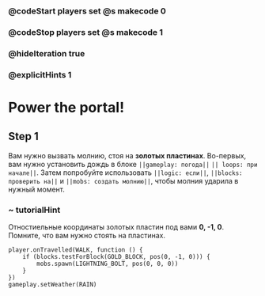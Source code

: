 ### @codeStart players set @s makecode 0
### @codeStop players set @s makecode 1

### @hideIteration true 
### @explicitHints 1


# Power the portal!

## Step 1
Вам нужно вызвать молнию, стоя на **золотых пластинах**. Во-первых, вам нужно установить дождь в блоке ``||gameplay: погода||``  ``|| loops: при начале||``. Затем попробуйте использовать ``||logic: если||``, ``||blocks: проверить на||`` и ``||mobs: создать молнию||``, чтобы молния ударила в нужный момент.

### ~ tutorialHint
Отностиельные координаты золотых пластин под вами **0, -1, 0**. Помните, что вам нужно стоять на пластинах.

```ghost
player.onTravelled(WALK, function () {
    if (blocks.testForBlock(GOLD_BLOCK, pos(0, -1, 0))) {
        mobs.spawn(LIGHTNING_BOLT, pos(0, 0, 0))
    }
})
gameplay.setWeather(RAIN)
```
